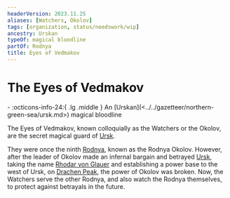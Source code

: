 ```yaml
---
headerVersion: 2023.11.25
aliases: [Watchers, Okolov]
tags: [organization, status/needswork/wip]
ancestry: Urskan
typeOf: magical bloodline
partOf: Rodnya
title: Eyes of Vedmakov
---
```

# The Eyes of Vedmakov
<div class="grid cards ext-narrow-margin ext-one-column" markdown>
-
   :octicons-info-24:{ .lg .middle } An [Urskan](<../../gazetteer/northern-green-sea/ursk.md>) magical bloodline  
</div>


The Eyes of Vedmakov, known colloquially as the Watchers or the Okolov, are the secret magical guard of [Ursk](<../../gazetteer/northern-green-sea/ursk.md>). 


They were once the ninth [Rodnya](<./rodnya.md>), known as the Rodnya Okolov. However, after the leader of Okolov made an infernal bargain and betrayed [Ursk](<../../gazetteer/northern-green-sea/ursk.md>), taking the name [Rhodar von Glauer](<../../people/other-nonhumans/rhodar-von-glauer.md>) and establishing a power base to the west of Ursk, on [Drachen Peak](<../../gazetteer/northern-green-sea/drachen-peak.md>), the power of Okolov was broken. Now, the Watchers serve the other Rodnya, and also watch the Rodnya themselves, to protect against betrayals in the future.



